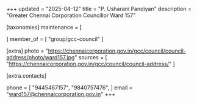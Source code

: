 +++
updated = "2025-04-12"
title = "P. Usharani Pandiyan"
description = "Greater Chennai Corporation Councillor Ward 157"

[taxonomies]
maintenance = [

]
member_of = [
    "group/gcc-council"
]

[extra]
photo = "https://chennaicorporation.gov.in/gcc/council/council-address/photo/ward157.jpg"
sources = [
    "https://chennaicorporation.gov.in/gcc/council/council-address/"
]

[extra.contacts]

phone = [
    "9445467157",
    "9840757476",
    ]
email = "ward157@chennaicorporation.gov.in"
+++